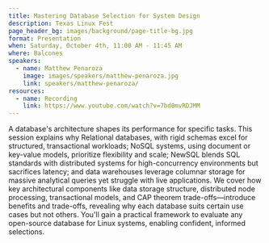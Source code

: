 ```yaml
---
title: Mastering Database Selection for System Design
description: Texas Linux Fest
page_header_bg: images/background/page-title-bg.jpg
format: Presentation
when: Saturday, October 4th, 11:00 AM - 11:45 AM
where: Balcones
speakers:
  - name: Matthew Penaroza
    image: images/speakers/matthew-penaroza.jpg
    link: speakers/matthew-penaroza/
resources:
  - name: Recording
    link: https://www.youtube.com/watch?v=7bd0mvRDJMM
---
```


A database's architecture shapes its performance for specific tasks.  This
session explains why Relational databases, with rigid schemas excel for
structured, transactional workloads; NoSQL systems, using document or key-value
models, prioritize flexibility and scale; NewSQL blends SQL standards with
distributed systems for high-concurrency environments but sacrifices latency;
and data warehouses leverage columnar storage for massive analytical queries
yet struggle with live applications.  We cover how key architectural components
like data storage structure, distributed node processing, transactional models,
and CAP theorem trade-offs—introduce benefits and trade-offs, revealing why
each database suits certain use cases but not others.  You'll gain a practical
framework to evaluate any open-source database for Linux systems, enabling
confident, informed selections.
